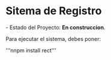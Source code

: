 <h1>Sitema de Registro</h1>
- Estado del Proyecto: <b>En construccion</b>.

Para ejecutar el sistema, debes poner: 

'''nnpm install rect'''
